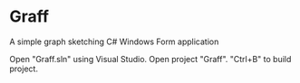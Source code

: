 # Graff
 A simple graph sketching C# Windows Form application

 Open "Graff.sln" using Visual Studio. Open project "Graff". "Ctrl+B" to build project.
